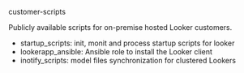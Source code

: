 customer-scripts

Publicly available scripts for on-premise hosted Looker customers.

* startup_scripts: init, monit and process startup scripts for looker
* lookerapp_ansible: Ansible role to install the Looker client
* inotify_scripts: model files synchronization for clustered Lookers
